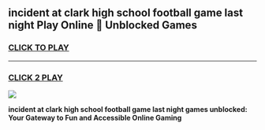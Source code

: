 
## incident at clark high school football game last night Play Online 👋 Unblocked Games
<h3>
<a href="https://news.freeplayer.one?title=incident_at_clark_high_school_football_game_last_night&ref=17GH">CLICK TO PLAY</a></h3>
<hr>

<h3>
<a href="https://news.freeplayer.one?title=incident_at_clark_high_school_football_game_last_night&ref=17GH">CLICK 2 PLAY</a>
  
</h3>

<a href="https://news.freeplayer.one?title=incident_at_clark_high_school_football_game_last_night&ref=17GH/"><img src="https://clearcache.store/games.png"></a>


**incident at clark high school football game last night games unblocked: Your Gateway to Fun and Accessible Online Gaming**
